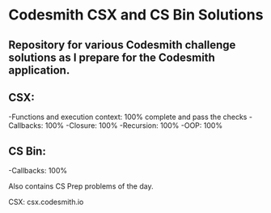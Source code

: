 # Codesmith CSX and CS Bin Solutions
## Repository for various Codesmith challenge solutions as I prepare for the Codesmith application.

## CSX:
-Functions and execution context: 100% complete and pass the checks
-Callbacks: 100%
-Closure: 100%
-Recursion: 100%
-OOP: 100%

## CS Bin:
-Callbacks: 100%

Also contains CS Prep problems of the day.

CSX: csx.codesmith.io
